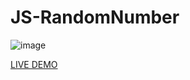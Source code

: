 # JS-RandomNumber
![image](https://github.com/JonathanManzanoDiaz/JS-RandomNumber/assets/43423216/ce8cda3c-21a5-4060-b8f5-d1d95ba19020)

[LIVE DEMO](https://jonathanmanzanodiaz.github.io/100WebProjects/ALL-PROJECTS/006-RandomNumber/)
